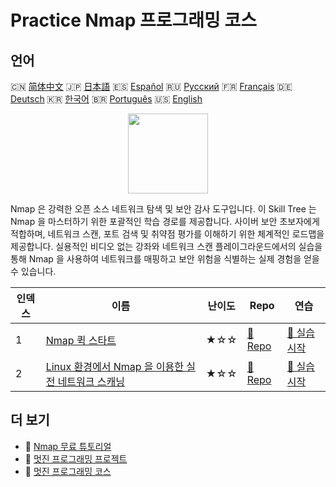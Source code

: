 # Practice Nmap 프로그래밍 코스

## 언어

🇨🇳 [简体中文](README_zh.md) 🇯🇵 [日本語](README_ja.md) 🇪🇸 [Español](README_es.md) 🇷🇺 [Русский](README_ru.md) 🇫🇷 [Français](README_fr.md) 🇩🇪 [Deutsch](README_de.md) 🇰🇷 [한국어](README_ko.md) 🇧🇷 [Português](README_pt.md) 🇺🇸 [English](README.md) 

<div align="center">
<img width="128px" src="https://file.labex.io/path/pPoL1KPkCT9I.png">
</div>

Nmap 은 강력한 오픈 소스 네트워크 탐색 및 보안 감사 도구입니다. 이 Skill Tree 는 Nmap 을 마스터하기 위한 포괄적인 학습 경로를 제공합니다. 사이버 보안 초보자에게 적합하며, 네트워크 스캔, 포트 검색 및 취약점 평가를 이해하기 위한 체계적인 로드맵을 제공합니다. 실용적인 비디오 없는 강좌와 네트워크 스캔 플레이그라운드에서의 실습을 통해 Nmap 을 사용하여 네트워크를 매핑하고 보안 위험을 식별하는 실제 경험을 얻을 수 있습니다.

|   인덱스 | 이름                                                                                                                           | 난이도   | Repo                                                                                  | 연습                                                                                     |
|----------|--------------------------------------------------------------------------------------------------------------------------------|----------|---------------------------------------------------------------------------------------|------------------------------------------------------------------------------------------|
|        1 | [Nmap 퀵 스타트](https://labex.io/ko/courses/quick-start-with-nmap)                                                            | ★☆☆      | [🔗 Repo](https://github.com/labex-labs/quick-start-with-nmap)                        | [🚀 실습 시작](https://labex.io/ko/courses/quick-start-with-nmap)                        |
|        2 | [Linux 환경에서 Nmap 을 이용한 실전 네트워크 스캐닝](https://labex.io/ko/courses/hands-on-network-scanning-with-nmap-on-linux) | ★☆☆      | [🔗 Repo](https://github.com/labex-labs/hands-on-network-scanning-with-nmap-on-linux) | [🚀 실습 시작](https://labex.io/ko/courses/hands-on-network-scanning-with-nmap-on-linux) |

## 더 보기

- 🔗 [Nmap 무료 튜토리얼](https://github.com/labex-labs/nmap-free-tutorials)
- 🔗 [멋진 프로그래밍 프로젝트](https://github.com/labex-labs/awesome-programming-projects)
- 🔗 [멋진 프로그래밍 코스](https://github.com/labex-labs/awesome-programming-courses)

